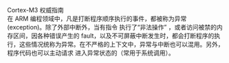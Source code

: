 Cortex-M3 权威指南  
在 ARM 编程领域中，凡是打断程序顺序执行的事件，都被称为异常(exception)。除了外部中断外，当有指令 执行了“非法操作” ，或者访问被禁的内存区间，因各种错误产生的 fault，以及不可屏蔽中断发生时，都会打断程序的执行，这些情况统称为异常。在不严格的上下文中，异常与中断也可以混用。另外，程序代码也可以主动请求 进入异常状态的（常用于系统调用）。 


